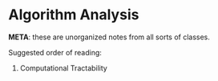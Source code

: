 # Algorithm Analysis

**META**: these are unorganized notes from all sorts of classes.

Suggested order of reading:
1. Computational Tractability 